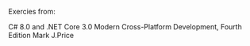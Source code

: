 Exercies from:

C# 8.0 and .NET Core 3.0 Modern Cross-Platform Development, Fourth Edition
Mark J.Price
